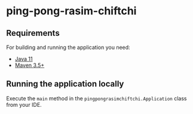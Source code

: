 # ping-pong-rasim-chiftchi

## Requirements

For building and running the application you need:

- [Java 11](https://www.oracle.com/java/technologies/downloads/#java11)
- [Maven 3.5+](https://maven.apache.org)

## Running the application locally

Execute the `main` method in the `pingpongrasimchiftchi.Application` class from your IDE.

